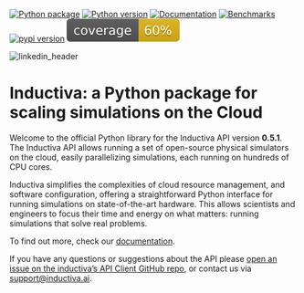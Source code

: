 
[![Python package](https://github.com/inductiva/inductiva/actions/workflows/python-package.yml/badge.svg)](https://github.com/inductiva/inductiva/actions/workflows/python-package.yml) [![Python version](https://img.shields.io/pypi/pyversions/inductiva.svg)](https://www.python.org/downloads/) [![Documentation](https://img.shields.io/badge/Documentation-blue.svg)](https://inductiva-research-labs-inductiva.readthedocs-hosted.com/en/latest/) [![Benchmarks](https://img.shields.io/badge/Benchmarks-blue.svg)](https://benchmarks.inductiva.ai) <a href="https://pypi.org/project/inductiva/"><img src="https://img.shields.io/pypi/v/inductiva" alt="pypi version"></a> ![coverage badge](https://github.com/inductiva/inductiva/blob/Inductiva-badges/badges/cov.svg)

![linkedin_header](https://user-images.githubusercontent.com/104431973/231184851-0ce34289-593e-4832-aaa2-9aae652113f5.jpg)

# Inductiva: a Python package for scaling simulations on the Cloud

Welcome to the official Python library for the Inductiva API version **0.5.1**. 
The Inductiva API allows running a set of open-source physical
simulators on the cloud, easily parallelizing simulations, each running
on hundreds of CPU cores.

Inductiva simplifies the complexities of cloud resource management, and software
configuration, offering a straightforward Python interface for running simulations
on state-of-the-art hardware. This allows scientists and engineers to focus their
time and energy on what matters: running simulations that solve real problems.

To find out more, check our [documentation](https://inductiva-research-labs-inductiva.readthedocs-hosted.com/en/latest/).


If you have any questions or suggestions about the API please
[open an issue on the inductiva’s API Client GitHub repo](https://github.com/inductiva/inductiva/issues),
or contact us via [support@inductiva.ai](mailto:support@inductiva.ai).
